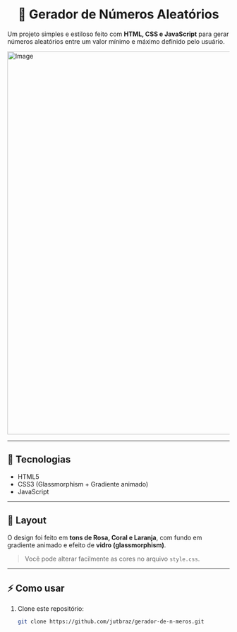 <h1 align="center"> 🎲 Gerador de Números Aleatórios </h1>

Um projeto simples e estiloso feito com **HTML, CSS e JavaScript** para gerar números aleatórios entre um valor mínimo e máximo definido pelo usuário.  

<img width="1920" height="868" alt="Image" src="https://github.com/user-attachments/assets/d30fa71c-5164-4dcd-a27a-d42fb4923aea" />

<br>

---

## 🚀 Tecnologias
- HTML5
- CSS3 (Glassmorphism + Gradiente animado)
- JavaScript

---

## 🎨 Layout
O design foi feito em **tons de Rosa, Coral e Laranja**, com fundo em gradiente animado e efeito de **vidro (glassmorphism)**.  

> Você pode alterar facilmente as cores no arquivo `style.css`.

---

## ⚡ Como usar
1. Clone este repositório:
   ```bash
   git clone https://github.com/jutbraz/gerador-de-n-meros.git
